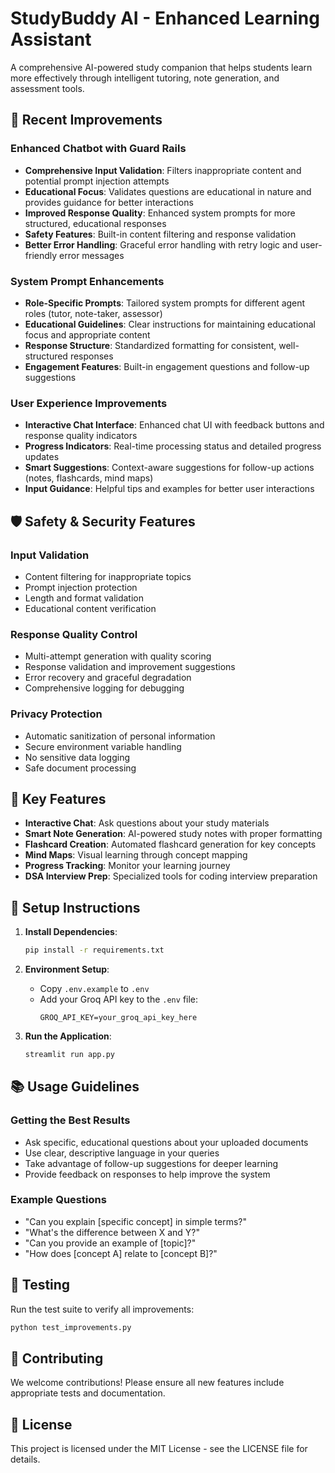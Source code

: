 # StudyBuddy AI - Enhanced Learning Assistant

A comprehensive AI-powered study companion that helps students learn more effectively through intelligent tutoring, note generation, and assessment tools.

## 🚀 Recent Improvements

### Enhanced Chatbot with Guard Rails
- **Comprehensive Input Validation**: Filters inappropriate content and potential prompt injection attempts
- **Educational Focus**: Validates questions are educational in nature and provides guidance for better interactions
- **Improved Response Quality**: Enhanced system prompts for more structured, educational responses
- **Safety Features**: Built-in content filtering and response validation
- **Better Error Handling**: Graceful error handling with retry logic and user-friendly error messages

### System Prompt Enhancements
- **Role-Specific Prompts**: Tailored system prompts for different agent roles (tutor, note-taker, assessor)
- **Educational Guidelines**: Clear instructions for maintaining educational focus and appropriate content
- **Response Structure**: Standardized formatting for consistent, well-structured responses
- **Engagement Features**: Built-in engagement questions and follow-up suggestions

### User Experience Improvements
- **Interactive Chat Interface**: Enhanced chat UI with feedback buttons and response quality indicators
- **Progress Indicators**: Real-time processing status and detailed progress updates
- **Smart Suggestions**: Context-aware suggestions for follow-up actions (notes, flashcards, mind maps)
- **Input Guidance**: Helpful tips and examples for better user interactions

## 🛡️ Safety & Security Features

### Input Validation
- Content filtering for inappropriate topics
- Prompt injection protection
- Length and format validation
- Educational content verification

### Response Quality Control
- Multi-attempt generation with quality scoring
- Response validation and improvement suggestions
- Error recovery and graceful degradation
- Comprehensive logging for debugging

### Privacy Protection
- Automatic sanitization of personal information
- Secure environment variable handling
- No sensitive data logging
- Safe document processing

## 🎯 Key Features

- **Interactive Chat**: Ask questions about your study materials
- **Smart Note Generation**: AI-powered study notes with proper formatting
- **Flashcard Creation**: Automated flashcard generation for key concepts
- **Mind Maps**: Visual learning through concept mapping
- **Progress Tracking**: Monitor your learning journey
- **DSA Interview Prep**: Specialized tools for coding interview preparation

## 🔧 Setup Instructions

1. **Install Dependencies**:
   ```bash
   pip install -r requirements.txt
   ```

2. **Environment Setup**:
   - Copy `.env.example` to `.env`
   - Add your Groq API key to the `.env` file:
     ```
     GROQ_API_KEY=your_groq_api_key_here
     ```

3. **Run the Application**:
   ```bash
   streamlit run app.py
   ```

## 📚 Usage Guidelines

### Getting the Best Results
- Ask specific, educational questions about your uploaded documents
- Use clear, descriptive language in your queries
- Take advantage of follow-up suggestions for deeper learning
- Provide feedback on responses to help improve the system

### Example Questions
- "Can you explain [specific concept] in simple terms?"
- "What's the difference between X and Y?"
- "Can you provide an example of [topic]?"
- "How does [concept A] relate to [concept B]?"

## 🧪 Testing

Run the test suite to verify all improvements:
```bash
python test_improvements.py
```

## 🤝 Contributing

We welcome contributions! Please ensure all new features include appropriate tests and documentation.

## 📄 License

This project is licensed under the MIT License - see the LICENSE file for details.
